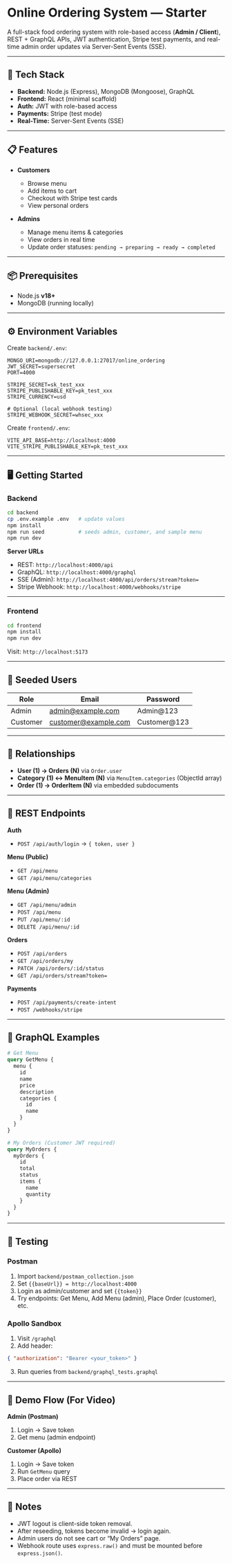 # Online Ordering System — Starter

A full-stack food ordering system with role-based access (**Admin / Client**), REST + GraphQL APIs, JWT authentication, Stripe test payments, and real-time admin order updates via Server-Sent Events (SSE).

---

## 🚀 Tech Stack

- **Backend:** Node.js (Express), MongoDB (Mongoose), GraphQL
- **Frontend:** React (minimal scaffold)
- **Auth:** JWT with role-based access
- **Payments:** Stripe (test mode)
- **Real-Time:** Server-Sent Events (SSE)

---

## 📋 Features

- **Customers**
  - Browse menu
  - Add items to cart
  - Checkout with Stripe test cards
  - View personal orders

- **Admins**
  - Manage menu items & categories
  - View orders in real time
  - Update order statuses: `pending → preparing → ready → completed`

---

## 📦 Prerequisites

- Node.js **v18+**
- MongoDB (running locally)

---

## ⚙️ Environment Variables

Create `backend/.env`:

```env
MONGO_URI=mongodb://127.0.0.1:27017/online_ordering
JWT_SECRET=supersecret
PORT=4000

STRIPE_SECRET=sk_test_xxx
STRIPE_PUBLISHABLE_KEY=pk_test_xxx
STRIPE_CURRENCY=usd

# Optional (local webhook testing)
STRIPE_WEBHOOK_SECRET=whsec_xxx
```

Create `frontend/.env`:

```env
VITE_API_BASE=http://localhost:4000
VITE_STRIPE_PUBLISHABLE_KEY=pk_test_xxx
```

---

## 🖥️ Getting Started

### Backend

```bash
cd backend
cp .env.example .env   # update values
npm install
npm run seed           # seeds admin, customer, and sample menu
npm run dev
```

**Server URLs**
- REST: `http://localhost:4000/api`
- GraphQL: `http://localhost:4000/graphql`
- SSE (Admin): `http://localhost:4000/api/orders/stream?token=`
- Stripe Webhook: `http://localhost:4000/webhooks/stripe`

---

### Frontend

```bash
cd frontend
npm install
npm run dev
```

Visit: `http://localhost:5173`

---

## 👤 Seeded Users

| Role     | Email                | Password     |
|----------|----------------------|--------------|
| Admin    | admin@example.com    | Admin@123    |
| Customer | customer@example.com | Customer@123 |

---

## 🔗 Relationships

- **User (1) → Orders (N)** via `Order.user`
- **Category (1) ↔ MenuItem (N)** via `MenuItem.categories` (ObjectId array)
- **Order (1) → OrderItem (N)** via embedded subdocuments

---

## 🔌 REST Endpoints

**Auth**
- `POST /api/auth/login` → `{ token, user }`

**Menu (Public)**
- `GET /api/menu`
- `GET /api/menu/categories`

**Menu (Admin)**
- `GET /api/menu/admin`
- `POST /api/menu`
- `PUT /api/menu/:id`
- `DELETE /api/menu/:id`

**Orders**
- `POST /api/orders`
- `GET /api/orders/my`
- `PATCH /api/orders/:id/status`
- `GET /api/orders/stream?token=`

**Payments**
- `POST /api/payments/create-intent`
- `POST /webhooks/stripe`

---

## 📜 GraphQL Examples

```graphql
# Get Menu
query GetMenu {
  menu {
    id
    name
    price
    description
    categories {
      id
      name
    }
  }
}

# My Orders (Customer JWT required)
query MyOrders {
  myOrders {
    id
    total
    status
    items {
      name
      quantity
    }
  }
}
```

---

## 🧪 Testing

### Postman
1. Import `backend/postman_collection.json`
2. Set `{{baseUrl}} = http://localhost:4000`
3. Login as admin/customer and set `{{token}}`
4. Try endpoints: Get Menu, Add Menu (admin), Place Order (customer), etc.

### Apollo Sandbox
1. Visit `/graphql`
2. Add header:
```json
{ "authorization": "Bearer <your_token>" }
```
3. Run queries from `backend/graphql_tests.graphql`

---

## 🎥 Demo Flow (For Video)

**Admin (Postman)**
1. Login → Save token
2. Get menu (admin endpoint)

**Customer (Apollo)**
1. Login → Save token
2. Run `GetMenu` query
3. Place order via REST

---

## 📝 Notes

- JWT logout is client-side token removal.
- After reseeding, tokens become invalid → login again.
- Admin users do not see cart or “My Orders” page.
- Webhook route uses `express.raw()` and must be mounted before `express.json()`.
